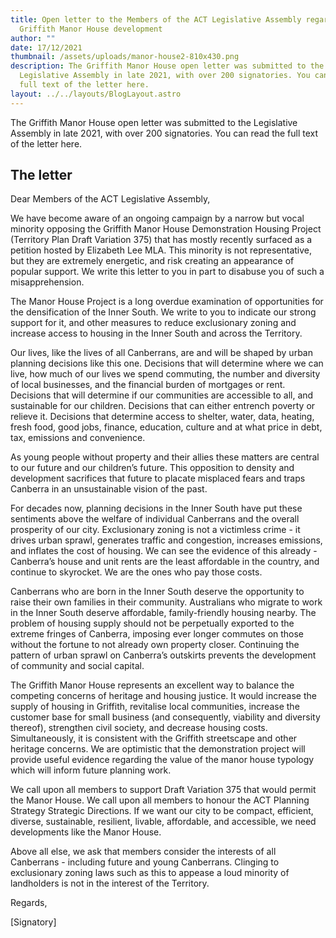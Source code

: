 ```yaml
---
title: Open letter to the Members of the ACT Legislative Assembly regarding the
  Griffith Manor House development
author: ""
date: 17/12/2021
thumbnail: /assets/uploads/manor-house2-810x430.png
description: The Griffith Manor House open letter was submitted to the
  Legislative Assembly in late 2021, with over 200 signatories. You can read the
  full text of the letter here.
layout: ../../layouts/BlogLayout.astro
---
```

The Griffith Manor House open letter was submitted to the Legislative Assembly in late 2021, with over 200 signatories. You can read the full text of the letter here.

## The letter

Dear Members of the ACT Legislative Assembly, 

We have become aware of an ongoing campaign by a narrow but vocal minority opposing the Griffith Manor House Demonstration Housing Project (Territory Plan Draft Variation 375) that has mostly recently surfaced as a petition hosted by Elizabeth Lee MLA. This minority is not representative, but they are extremely energetic, and risk creating an appearance of popular support. We write this letter to you in part to disabuse you of such a misapprehension. 

The Manor House Project is a long overdue examination of opportunities for the densification of the Inner South. We write to you to indicate our strong support for it, and other measures to reduce exclusionary zoning and increase access to housing in the Inner South and across the Territory. 

Our lives, like the lives of all Canberrans, are and will be shaped by urban planning decisions like this one. Decisions that will determine where we can live, how much of our lives we spend commuting, the number and diversity of local businesses, and the financial burden of mortgages or rent. Decisions that will determine if our communities are accessible to all, and sustainable for our children. Decisions that can either entrench poverty or relieve it. Decisions that determine access to shelter, water, data, heating, fresh food, good jobs, finance, education, culture and at what price in debt, tax, emissions and convenience. 

As young people without property and their allies these matters are central to our future and our children’s future. This opposition to density and development sacrifices that future to placate misplaced fears and traps Canberra in an unsustainable vision of the past. 

For decades now, planning decisions in the Inner South have put these sentiments above the welfare of individual Canberrans and the overall prosperity of our city. Exclusionary zoning is not a victimless crime - it drives urban sprawl, generates traffic and congestion, increases emissions, and inflates the cost of housing. We can see the evidence of this already - Canberra’s house and unit rents are the least affordable in the country, and continue to skyrocket. We are the ones who pay those costs. 

Canberrans who are born in the Inner South deserve the opportunity to raise their own families in their community. Australians who migrate to work in the Inner South  deserve affordable, family-friendly housing nearby. The problem of housing supply should not be perpetually exported to the extreme fringes of Canberra, imposing ever longer commutes on those without the fortune to not already own property closer. Continuing the pattern of urban sprawl on Canberra’s outskirts prevents the development of community and social capital. 

The Griffith Manor House represents an excellent way to balance the competing concerns of heritage and housing justice. It would increase the supply of housing in Griffith, revitalise local communities, increase the customer base for small business (and consequently, viability and diversity thereof), strengthen civil society, and decrease housing costs. Simultaneously, it is consistent with the Griffith streetscape and other heritage concerns. We are optimistic that the demonstration project will provide useful evidence regarding the value of the manor house typology which will inform future planning work.

We call upon all members to support Draft Variation 375 that would permit the Manor House. We call upon all members to honour the ACT Planning Strategy Strategic Directions. If we want our city to be compact, efficient, diverse, sustainable, resilient, livable, affordable, and accessible, we need developments like the Manor House. 

Above all else, we ask that members consider the interests of all Canberrans - including future and young Canberrans. Clinging to exclusionary zoning laws such as this to appease a loud minority of landholders is not in the interest of the Territory. 

Regards,

\[Signatory]